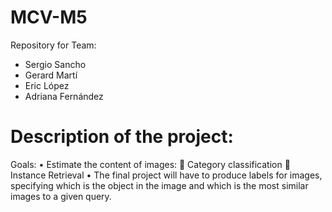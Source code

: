 # MCV-M5
Repository for Team:

* Sergio Sancho
* Gerard Martí
* Eric López
* Adriana Fernández

# Description of the project:
Goals:
• Estimate the content of images:
 Category classification
 Instance Retrieval
• The final project will have to produce labels for images, specifying which is the object in the image and which is the most similar images to a given query.
